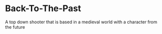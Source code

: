 # Back-To-The-Past
A top down shooter that is based in a medieval world with a character from the future
